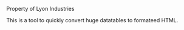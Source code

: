 
Property of Lyon Industries

This is a tool to quickly convert huge datatables to formateed HTML.

